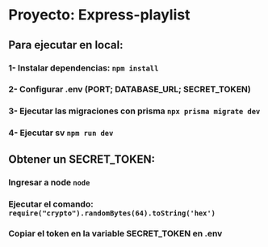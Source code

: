 # Proyecto: Express-playlist

## Para ejecutar en local:
### 1- Instalar dependencias: ```npm install```
### 2- Configurar .env (PORT; DATABASE_URL; SECRET_TOKEN)
### 3- Ejecutar las migraciones con prisma ```npx prisma migrate dev```
### 4- Ejecutar sv ```npm run dev``` 

## Obtener un SECRET_TOKEN:
### Ingresar a node ```node```
### Ejecutar el comando: ```require("crypto").randomBytes(64).toString('hex')```
### Copiar el token en la variable SECRET_TOKEN en .env